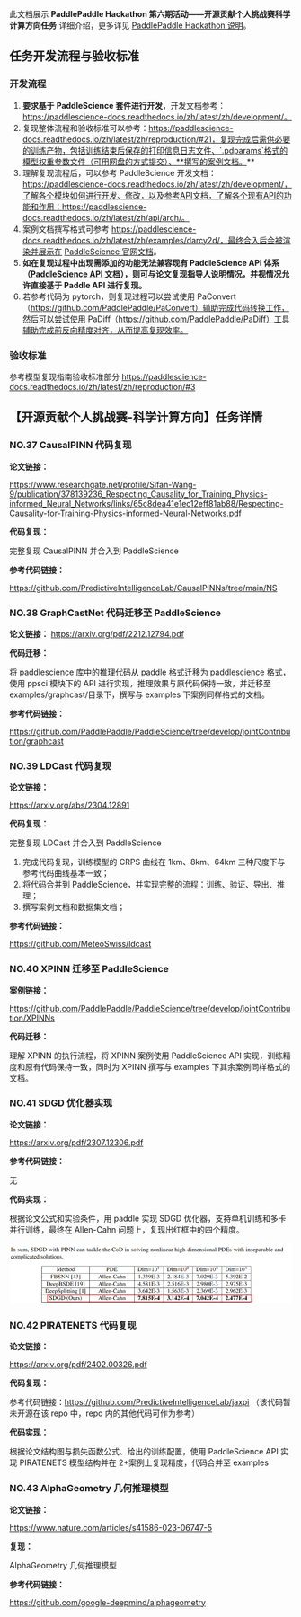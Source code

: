 此文档展示 **PaddlePaddle Hackathon 第六期活动——开源贡献个人挑战赛科学计算方向任务** 详细介绍，更多详见 [PaddlePaddle Hackathon 说明]()。

## 任务开发流程与验收标准

### 开发流程

1. **要求基于** **PaddleScience 套件进行开发**，开发文档参考：https://paddlescience-docs.readthedocs.io/zh/latest/zh/development/。
2. 复现整体流程和验收标准可以参考：https://paddlescience-docs.readthedocs.io/zh/latest/zh/reproduction/#21，复现完成后需供必要的训练产物，包括训练结束后保存的打印信息日志文件、`.pdparams`格式的模型权重参数文件（可用网盘的方式提交）、**撰写的案例文档。**
3. 理解复现流程后，可以参考 PaddleScience 开发文档：https://paddlescience-docs.readthedocs.io/zh/latest/zh/development/，了解各个模块如何进行开发、修改，以及参考API文档，了解各个现有API的功能和作用：https://paddlescience-docs.readthedocs.io/zh/latest/zh/api/arch/。
4. 案例文档撰写格式可参考 https://paddlescience-docs.readthedocs.io/zh/latest/zh/examples/darcy2d/，最终合入后会被渲染并展示在 [PaddleScience 官网文档](https://paddlescience-docs.readthedocs.io/zh/latest/zh/examples/volterra_ide/)。
5. **如在复现过程中出现需添加的功能无法兼容现有 PaddleScience API 体系（**[**PaddleScience API 文档**](https://paddlescience-docs.readthedocs.io/zh/latest/zh/api/arch/)﻿**），则可与论文复现指导人说明情况，并视情况允许直接基于 Paddle API 进行复现。**
6. 若参考代码为 pytorch，则复现过程可以尝试使用 PaConvert（https://github.com/PaddlePaddle/PaConvert）辅助完成代码转换工作，然后可以尝试使用 PaDiff（https://github.com/PaddlePaddle/PaDiff）工具辅助完成前反向精度对齐，从而提高复现效率。

### 验收标准

参考模型复现指南验收标准部分 https://paddlescience-docs.readthedocs.io/zh/latest/zh/reproduction/#3

## 【开源贡献个人挑战赛-科学计算方向】任务详情

### NO.37 CausalPINN 代码复现

**论文链接：**

https://www.researchgate.net/profile/Sifan-Wang-9/publication/378139236_Respecting_Causality_for_Training_Physics-informed_Neural_Networks/links/65c8dea41e1ec12eff81ab88/Respecting-Causality-for-Training-Physics-informed-Neural-Networks.pdf

**代码复现：**

完整复现 CausalPINN 并合入到 PaddleScience

**参考代码链接：**

https://github.com/PredictiveIntelligenceLab/CausalPINNs/tree/main/NS

### NO.38 GraphCastNet 代码迁移至 PaddleScience

**论文链接：**
https://arxiv.org/pdf/2212.12794.pdf

**代码迁移：**

将 paddlescience 库中的推理代码从 paddle 格式迁移为 paddlescience 格式，使用 ppsci 模块下的 API 进行实现，推理效果与原代码保持一致，并迁移至 examples/graphcast/目录下，撰写与 examples 下案例同样格式的文档。

**参考代码链接：**

https://github.com/PaddlePaddle/PaddleScience/tree/develop/jointContribution/graphcast

### NO.39 LDCast 代码复现

**论文链接：**

https://arxiv.org/abs/2304.12891

**代码复现：**

完整复现 LDCast 并合入到 PaddleScience

1. 完成代码复现，训练模型的 CRPS 曲线在 1km、8km、64km 三种尺度下与参考代码曲线基本一致；
2. 将代码合并到 PaddleScience，并实现完整的流程：训练、验证、导出、推理；
3. 撰写案例文档和数据集文档；

**参考代码链接：**

https://github.com/MeteoSwiss/ldcast

### NO.40 XPINN 迁移至 PaddleScience

**案例链接：**

https://github.com/PaddlePaddle/PaddleScience/tree/develop/jointContribution/XPINNs

**代码迁移：**

理解 XPINN 的执行流程，将 XPINN 案例使用 PaddleScience API 实现，训练精度和原有代码保持一致，同时为 XPINN 撰写与 examples 下其余案例同样格式的文档。

### NO.41 SDGD 优化器实现

**论文链接：**

https://arxiv.org/pdf/2307.12306.pdf

**参考代码链接：**

无

**代码实现：**

根据论文公式和实验条件，用 paddle 实现 SDGD 优化器，支持单机训练和多卡并行训练，最终在 Allen-Cahn 问题上，复现出红框中的四个精度。

![img](./img/41_1.png)

### NO.42 PIRATENETS 代码复现

**论文链接：**

https://arxiv.org/pdf/2402.00326.pdf

**代码复现：**

参考代码链接：https://github.com/PredictiveIntelligenceLab/jaxpi （该代码暂未开源在该 repo 中，repo 内的其他代码可作为参考）

**代码实现：**

根据论文结构图与损失函数公式、给出的训练配置，使用 PaddleScience API 实现 PIRATENETS 模型结构并在 2+案例上复现精度，代码合并至 examples

### NO.43 AlphaGeometry 几何推理模型

**论文链接：**

https://www.nature.com/articles/s41586-023-06747-5

**复现：**

AlphaGeometry 几何推理模型

**参考代码链接：**

https://github.com/google-deepmind/alphageometry
